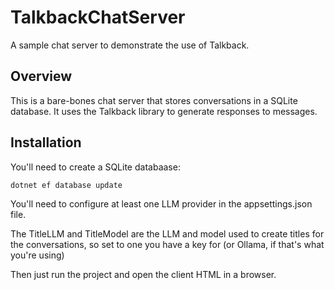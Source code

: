 # TalkbackChatServer

A sample chat server to demonstrate the use of Talkback.

## Overview

This is a bare-bones chat server that stores conversations in a SQLite database. It uses the Talkback library to generate responses to messages.

## Installation

You'll need to create a SQLite databaase:

`dotnet ef database update`

You'll need to configure at least one LLM provider in the appsettings.json file.

The TitleLLM and TitleModel are the LLM and model used to create titles for the conversations, so set to one you have a key for (or Ollama, if that's what you're using)

Then just run the project and open the client HTML in a browser.

